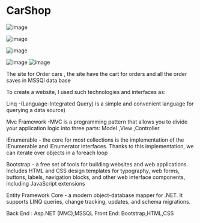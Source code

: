 # CarShop

![image](https://user-images.githubusercontent.com/75273945/157438130-50b0486c-4431-400f-ad3e-f1de1766373b.png)

![image](https://user-images.githubusercontent.com/75273945/157438271-7d802316-55c1-45a2-9f40-c200efa10cfc.png)

![image](https://user-images.githubusercontent.com/75273945/157438659-891e21bd-1f65-49bf-962e-35a4a015fbe0.png)

![image](https://user-images.githubusercontent.com/75273945/157438450-1d121e72-8ee6-49ac-8e43-c4a96d3a408b.png)
![image](https://user-images.githubusercontent.com/75273945/157438928-82a5b08f-cbdf-4974-908a-80e3fbc7d043.png)


The site for Order cars , the site have the cart for orders and all the order saves in MSSQl data base

To create a website, I used such technologies and interfaces as:

Linq -(Language-Integrated Query) is a simple and convenient language for querying a data source)

Mvc Framework -MVC is a programming pattern that allows you to divide your application logic into three parts: Model ,View ,Controller

IEnumerable - the core for most collections is the implementation of the IEnumerable and IEnumerator interfaces. Thanks to this implementation, we can iterate over objects in a foreach loop

Bootstrap - a free set of tools for building websites and web applications. Includes HTML and CSS design templates for typography, web forms, buttons, labels, navigation blocks, and other web interface components, including JavaScript extensions

Entity Framework Core - a modern object-database mapper for .NET. It supports LINQ queries, change tracking, updates, and schema migrations.

Back End : Asp.NET (MVC),MSSQL
Front End: Bootstrap,HTML,CSS
